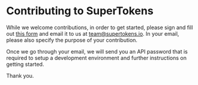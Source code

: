 # Contributing to SuperTokens

While we welcome contributions, in order to get started, please sign and fill out [this form](https://supertokens.io/legal/external-contributors) and email it to us at team@supertokens.io. In your email, please also specify the purpose of your contribution.

Once we go through your email, we will send you an API password that is required to setup a development environment
 and further instructions on getting started.

Thank you.
